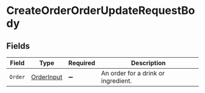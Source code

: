 # CreateOrderOrderUpdateRequestBody


## Fields

| Field                                           | Type                                            | Required                                        | Description                                     |
| ----------------------------------------------- | ----------------------------------------------- | ----------------------------------------------- | ----------------------------------------------- |
| `Order`                                         | [OrderInput](../../models/shared/OrderInput.md) | :heavy_minus_sign:                              | An order for a drink or ingredient.             |
